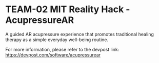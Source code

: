 # TEAM-02 MIT Reality Hack - AcupressureAR
A guided AR acupressure experience that promotes traditional healing therapy as a simple everyday well-being routine.

For more information, please refer to the devpost link:
https://devpost.com/software/acupressurear
